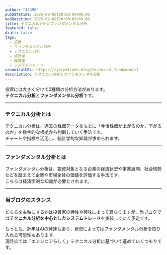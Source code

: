 ```yaml
---
author: "45395"
pubDatetime: 2025-09-08T20:00:00+09:00
modDatetime: 2025-09-08T20:00:00+09:00
title: テクニカル分析とファンダメンタル分析
featured: false
draft: false
tags:
  - 投資
  - ファンダメンタル分析
  - テクニカル分析
  - 統計学
  - 経済学
  - システムトレード
canonicalURL: https://systemtrade.blog/technical_fundamental
description: テクニカル分析とファンダメンタル分析
---
```


投資には大きく分けて2種類の分析方法があります。  
**テクニカル分析**と**ファンダメンタル分析**です。

---

### テクニカル分析とは
テクニカル分析は、過去の株価データをもとに「今後株価が上がるのか、下がるのか」を数字的な根拠から判断していく手法です。  
チャートや指標を活用し、統計学的な知識が求められます。

---

### ファンダメンタル分析とは
ファンダメンタル分析は、投資対象となる企業の経済状況や事業展開、社会情勢などを踏まえて企業や市場全体の価値を評価する手法です。  
こちらは経済学的な知識が必要とされます。

---

### 当ブログのスタンス
どちらを主軸にするかは投資家の特性や興味によって異なりますが、当ブログでは**テクニカル分析を中心としたシステムトレード**を実装していく予定です。  

もっとも、近年はAIの発達もあり、状況によってはファンダメンタル分析を取り入れる可能性もあります。  
現時点では「エンジニアらしく」テクニカル分析に基づいて進めていくつもりです。
